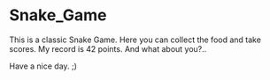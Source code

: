 # Snake_Game
This is a classic Snake Game.
Here you can collect the food and take scores.
My record is 42 points. And what about you?..

Have a nice day. ;)
